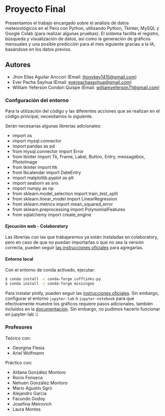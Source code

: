 # Proyecto Final

Presentamos el trabajo encargado sobre el análisis de datos meteorológicos en el Perú con Python, utilizando Python, Tkinter, MySQL y Google Colab (para realizar algunas pruebas). El sistema facilita el registro, búsqueda y visualización de datos, así como la generación de gráficos mensuales y una posible predicción para el mes siguiente gracias a la IA, basándose en los datos previos.


## Autores

- Jhon Elias Aguilar Anccori (Email: jhonykey1415@gmail.com)
- Ever Pacha Sayhua (Email: everpachasayhua@gmail.com)
- William Yeferson Condori Quispe (Email: williamyeferson71@gmail.com)


### Confguración del entorno ###

Para la utilización del código y las diferentes acciones que se realizan en el código principal, necesitamos lo siguiente. 

Serán necesarias algunas librerías adicionales:
* import os
* import mysql.connector
* import pandas as pd
* from mysql.connector import Error
* from tkinter import Tk, Frame, Label, Button, Entry, messagebox, PhotoImage
* from tkinter import ttk
* from tkcalendar import DateEntry
* import matplotlib.pyplot as plt
* import seaborn as sns
* import numpy as np
* from sklearn.model_selection import train_test_split
* from sklearn.linear_model import LinearRegression
* from sklearn.metrics import mean_squared_error
* from sklearn.preprocessing import PolynomialFeatures
* from sqlalchemy import create_engine


#### Ejecución web - Colaboratory

Las librerías con las que trabajaremos ya están instaladas en colaboratory, pero en caso de que no puedan importarlas o que no sea la versión correcta, pueden seguir [las instrucciones oficiales](https://colab.research.google.com/notebooks/snippets/importing_libraries.ipynb) para agregarlas.

#### Entorno local

Con el entorno de conda activado, ejecutar:

```bash
$ conda install -c conda-forge cufflinks-py
$ conda install -c conda-forge missingno
```

Para instalar plotly, pueden seguir las [instrucciones oficiales](https://plotly.com/python/getting-started/#installation). Sin embargo, configurar el entorno `jupyter-lab` o `jupyter-notebook` para que efectivamente muestre los gráficos requiere pasos adicionales, también incluidos en la [documentación](https://plotly.com/python/getting-started/#jupyter-notebook-support). Sin embargo, no pudimos hacerlo funcionar en jupyter-lab :( 

### Profesores ###

Teórico con:
* Georgina Flesia
* Ariel Wolfmann

Práctico con:
* Aldana González Montoro
* Rocio Fonseca
* Nehuen González Montoro
* Mario Agustín Sgró
* Alejandro Garcia
* Facundo Godoy
* Josefina Meirovich
* Laura Montes
